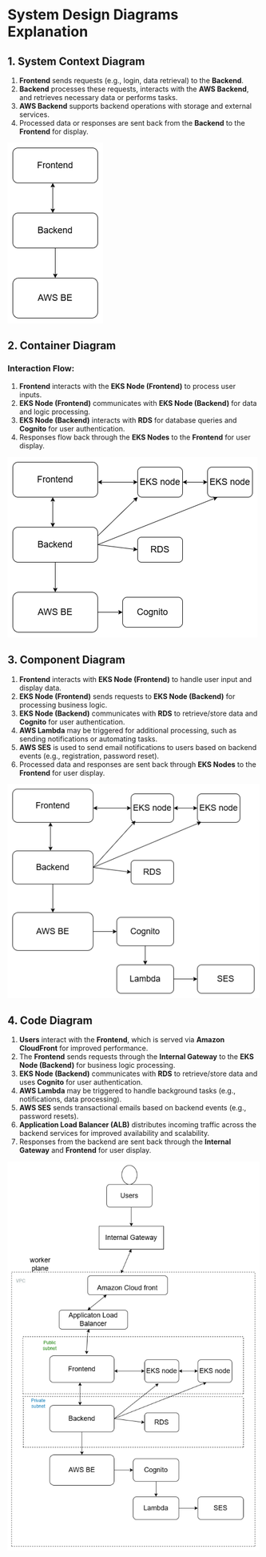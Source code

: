 
# System Design Diagrams Explanation

## 1. **System Context Diagram**
   
1. **Frontend** sends requests (e.g., login, data retrieval) to the **Backend**.
2. **Backend** processes these requests, interacts with the **AWS Backend**, and retrieves necessary data or performs tasks.
3. **AWS Backend** supports backend operations with storage and external services.
4. Processed data or responses are sent back from the **Backend** to the **Frontend** for display.


![Alt text](System_context_diagram.drawio.png)


## 2. **Container Diagram**
   ### **Interaction Flow**:
1. **Frontend** interacts with the **EKS Node (Frontend)** to process user inputs.
2. **EKS Node (Frontend)** communicates with **EKS Node (Backend)** for data and logic processing.
3. **EKS Node (Backend)** interacts with **RDS** for database queries and **Cognito** for user authentication.
4. Responses flow back through the **EKS Nodes** to the **Frontend** for user display.

![Alt text](Container_diagram.drawio.png)

## 3. **Component Diagram**
  
1. **Frontend** interacts with **EKS Node (Frontend)** to handle user input and display data.
2. **EKS Node (Frontend)** sends requests to **EKS Node (Backend)** for processing business logic.
3. **EKS Node (Backend)** communicates with **RDS** to retrieve/store data and **Cognito** for user authentication.
4. **AWS Lambda** may be triggered for additional processing, such as sending notifications or automating tasks.
5. **AWS SES** is used to send email notifications to users based on backend events (e.g., registration, password reset).
6. Processed data and responses are sent back through **EKS Nodes** to the **Frontend** for user display.

![Alt text](Component_diagram.drawio.png)

## 4. **Code Diagram**
 
1. **Users** interact with the **Frontend**, which is served via **Amazon CloudFront** for improved performance.
2. The **Frontend** sends requests through the **Internal Gateway** to the **EKS Node (Backend)** for business logic processing.
3. **EKS Node (Backend)** communicates with **RDS** to retrieve/store data and uses **Cognito** for user authentication.
4. **AWS Lambda** may be triggered to handle background tasks (e.g., notifications, data processing).
5. **AWS SES** sends transactional emails based on backend events (e.g., password resets).
6. **Application Load Balancer (ALB)** distributes incoming traffic across the backend services for improved availability and scalability.
7. Responses from the backend are sent back through the **Internal Gateway** and **Frontend** for user display.

![Alt text](Code_diagram.drawio.png)